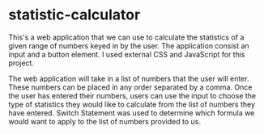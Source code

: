 # statistic-calculator

This's a web application that we can use to calculate the statistics of a given range of numbers keyed in by the user. The application consist an input and a button element. I used external CSS and JavaScript for this project.

The web application will take in a list of numbers that the user will enter. These numbers can be placed in any order separated by a comma. Once the user has entered their numbers, users can use the input to choose the type of statistics they would like to calculate from the list of numbers they have entered. Switch Statement was used to determine which formula we would want to apply to the list of numbers provided to us. 
